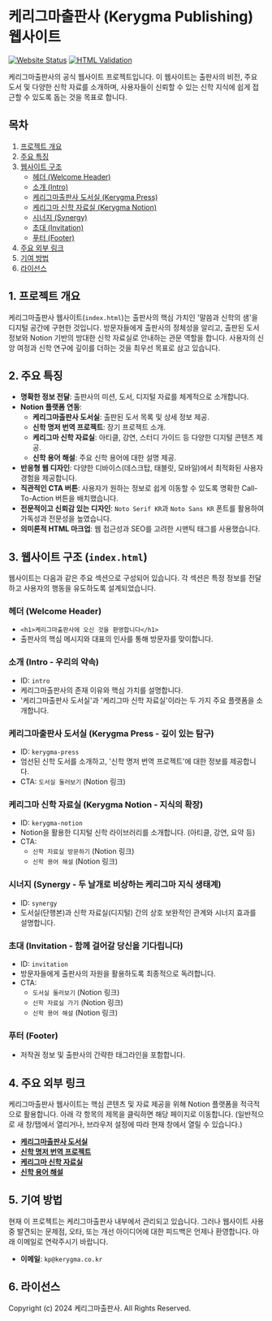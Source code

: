 # 케리그마출판사 (Kerygma Publishing) 웹사이트

[![Website Status](https://img.shields.io/website?url=https%3A%2F%2Fkerygma.co.kr%2Findex.html&label=%EC%9B%B9%EC%82%AC%EC%9D%B4%ED%8A%B8%20%EC%83%81%ED%83%9C)](https://kerygma.co.kr/index.html)
[![HTML Validation](https://img.shields.io/w3c-validation/html?targetUrl=https%3A%2F%2Fkerygma.co.kr%2Findex.html&label=HTML%20%EC%9C%A0%ED%9A%A8%EC%84%B1)](https://validator.w3.org/nu/?doc=https%3A%2F%2Fkerygma.co.kr%2Findex.html)

케리그마출판사의 공식 웹사이트 프로젝트입니다. 이 웹사이트는 출판사의 비전, 주요 도서 및 다양한 신학 자료를 소개하며, 사용자들이 신뢰할 수 있는 신학 지식에 쉽게 접근할 수 있도록 돕는 것을 목표로 합니다.

## 목차

1.  [프로젝트 개요](#1-프로젝트-개요)
2.  [주요 특징](#2-주요-특징)
3.  [웹사이트 구조](#3-웹사이트-구조)
    *   [헤더 (Welcome Header)](#헤더-welcome-header)
    *   [소개 (Intro)](#소개-intro---우리의-약속)
    *   [케리그마출판사 도서실 (Kerygma Press)](#케리그마출판사-도서실-kerygma-press---깊이-있는-탐구)
    *   [케리그마 신학 자료실 (Kerygma Notion)](#케리그마-신학-자료실-kerygma-notion---지식의-확장)
    *   [시너지 (Synergy)](#시너지-synergy---두-날개로-비상하는-케리그마-지식-생태계)
    *   [초대 (Invitation)](#초대-invitation---함께-걸어갈-당신을-기다립니다)
    *   [푸터 (Footer)](#푸터-footer)
4.  [주요 외부 링크](#4-주요-외부-링크)
5.  [기여 방법](#5-기여-방법)
6.  [라이선스](#6-라이선스)

## 1. 프로젝트 개요

케리그마출판사 웹사이트(`index.html`)는 출판사의 핵심 가치인 '말씀과 신학의 샘'을 디지털 공간에 구현한 것입니다. 방문자들에게 출판사의 정체성을 알리고, 출판된 도서 정보와 Notion 기반의 방대한 신학 자료실로 안내하는 관문 역할을 합니다. 사용자의 신앙 여정과 신학 연구에 깊이를 더하는 것을 최우선 목표로 삼고 있습니다.

## 2. 주요 특징

*   **명확한 정보 전달**: 출판사의 미션, 도서, 디지털 자료를 체계적으로 소개합니다.
*   **Notion 플랫폼 연동**:
    *   **케리그마출판사 도서실**: 출판된 도서 목록 및 상세 정보 제공.
    *   **신학 명저 번역 프로젝트**: 장기 프로젝트 소개.
    *   **케리그마 신학 자료실**: 아티클, 강연, 스터디 가이드 등 다양한 디지털 콘텐츠 제공.
    *   **신학 용어 해설**: 주요 신학 용어에 대한 설명 제공.
*   **반응형 웹 디자인**: 다양한 디바이스(데스크탑, 태블릿, 모바일)에서 최적화된 사용자 경험을 제공합니다.
*   **직관적인 CTA 버튼**: 사용자가 원하는 정보로 쉽게 이동할 수 있도록 명확한 Call-To-Action 버튼을 배치했습니다.
*   **전문적이고 신뢰감 있는 디자인**: `Noto Serif KR`과 `Noto Sans KR` 폰트를 활용하여 가독성과 전문성을 높였습니다.
*   **의미론적 HTML 마크업**: 웹 접근성과 SEO를 고려한 시맨틱 태그를 사용했습니다.

## 3. 웹사이트 구조 (`index.html`)

웹사이트는 다음과 같은 주요 섹션으로 구성되어 있습니다. 각 섹션은 특정 정보를 전달하고 사용자의 행동을 유도하도록 설계되었습니다.

### 헤더 (Welcome Header)

*   `<h1>케리그마출판사에 오신 것을 환영합니다</h1>`
*   출판사의 핵심 메시지와 대표의 인사를 통해 방문자를 맞이합니다.

### 소개 (Intro - 우리의 약속)

*   ID: `intro`
*   케리그마출판사의 존재 이유와 핵심 가치를 설명합니다.
*   '케리그마출판사 도서실'과 '케리그마 신학 자료실'이라는 두 가지 주요 플랫폼을 소개합니다.

### 케리그마출판사 도서실 (Kerygma Press - 깊이 있는 탐구)

*   ID: `kerygma-press`
*   엄선된 신학 도서를 소개하고, '신학 명저 번역 프로젝트'에 대한 정보를 제공합니다.
*   CTA: `도서실 둘러보기` (Notion 링크)

### 케리그마 신학 자료실 (Kerygma Notion - 지식의 확장)

*   ID: `kerygma-notion`
*   Notion을 활용한 디지털 신학 라이브러리를 소개합니다. (아티클, 강연, 요약 등)
*   CTA:
    *   `신학 자료실 방문하기` (Notion 링크)
    *   `신학 용어 해설` (Notion 링크)

### 시너지 (Synergy - 두 날개로 비상하는 케리그마 지식 생태계)

*   ID: `synergy`
*   도서실(단행본)과 신학 자료실(디지털) 간의 상호 보완적인 관계와 시너지 효과를 설명합니다.

### 초대 (Invitation - 함께 걸어갈 당신을 기다립니다)

*   ID: `invitation`
*   방문자들에게 출판사의 자원을 활용하도록 최종적으로 독려합니다.
*   CTA:
    *   `도서실 둘러보기` (Notion 링크)
    *   `신학 자료실 가기` (Notion 링크)
    *   `신학 용어 해설` (Notion 링크)

### 푸터 (Footer)

*   저작권 정보 및 출판사의 간략한 태그라인을 포함합니다.

## 4. 주요 외부 링크

케리그마출판사 웹사이트는 핵심 콘텐츠 및 자료 제공을 위해 Notion 플랫폼을 적극적으로 활용합니다. 아래 각 항목의 제목을 클릭하면 해당 페이지로 이동합니다. (일반적으로 새 창/탭에서 열리거나, 브라우저 설정에 따라 현재 창에서 열릴 수 있습니다.)

*   **[케리그마출판사 도서실](https://www.notion.so/kerygma/3c6680a914f844da989a506a31057dbe)**
*   **[신학 명저 번역 프로젝트](https://kerygma.notion.site/9d84439a987844388c1bb82806cdb5aa?v=590a54a7ca424e2fba95e9f0e12de03a&pvs=4)**
*   **[케리그마 신학 자료실](https://kerygma.notion.site/1686b62d56e0450da6d3d9f759999bdf?v=30435c12c85a4d65b2a34186a6e944cb&pvs=4)**
*   **[신학 용어 해설](https://www.notion.so/kerygma/1fa82849954d8037b62de45a6456f88e)**

## 5. 기여 방법

현재 이 프로젝트는 케리그마출판사 내부에서 관리되고 있습니다. 그러나 웹사이트 사용 중 발견되는 문제점, 오타, 또는 개선 아이디어에 대한 피드백은 언제나 환영합니다. 아래 이메일로 연락주시기 바랍니다.

*   **이메일**: `kp@kerygma.co.kr`

## 6. 라이선스

Copyright (c) 2024 케리그마출판사. All Rights Reserved.